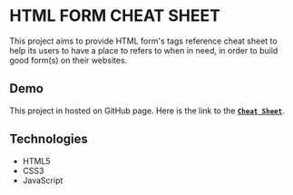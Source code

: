 # HTML FORM CHEAT SHEET

This project aims to provide HTML form's tags reference cheat sheet to help its users to have a place to refers to when in need, in order to build good form(s) on their websites.

## Demo

 This project in hosted on GitHub page. Here is the link to the [**`Cheat Sheet`**](https://israel-beni.github.io/HTML-Tags-Cheat-Sheet/).

## Technologies

* HTML5
* CSS3
* JavaScript
